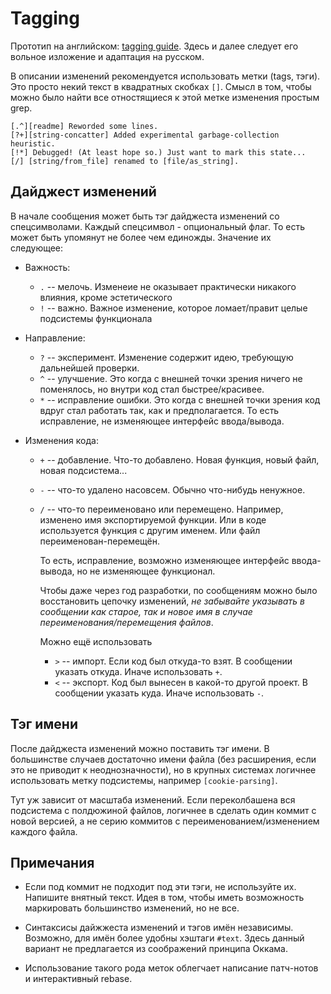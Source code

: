 # Tagging

Прототип на английском: [tagging guide][tagging]. Здесь и далее следует
его вольное изложение и адаптация на русском.

  [tagging]: https://github.com/martin-eden/tagging_guideline/blob/master/tagging_guide.MD

В описании изменений рекомендуется использовать метки (tags, тэги).
Это просто некий текст в квадратных скобках `[]`. Смысл в том, чтобы можно
было найти все отностящиеся к этой метке изменения простым grep.

    [.^][readme] Reworded some lines.
    [?+][string-concatter] Added experimental garbage-collection heuristic.
    [!*] Debugged! (At least hope so.) Just want to mark this state...
    [/] [string/from_file] renamed to [file/as_string].

## Дайджест изменений

В начале сообщения может быть тэг дайджеста изменений со спецсимволами.
Каждый спецсимвол - опциональный флаг. То есть может быть упомянут не
более чем единожды. Значение их следующее:

* Важность:
    * `.` -- мелочь. Изменеие не оказывает практически никакого влияния,
      кроме эстетического
    * `!` -- важно. Важное изменение, которое ломает/правит целые
      подсистемы функционала

* Направление:
    * `?` -- эксперимент. Изменение содержит идею, требующую дальнейшей
      проверки.
    * `^` -- улучшение. Это когда с внешней точки зрения ничего не поменялось,
      но внутри код стал быстрее/красивее.
    * `*` -- исправление ошибки. Это когда с внешней точки зрения код
      вдруг стал работать так, как и предполагается. То есть исправление,
      не изменяющее интерфейс ввода/вывода.

* Изменения кода:
    * `+` -- добавление. Что-то добавлено. Новая функция, новый файл,
      новая подсистема...
    * `-` -- что-то удалено насовсем. Обычно что-нибудь ненужное.
    * `/` -- что-то переименовано или перемещено. Например, изменено
      имя экспортируемой функции. Или в коде используется функция с
      другим именем. Или файл переименован-перемещён.

      То есть, исправление, возможно изменяющее интерфейс ввода-вывода,
      но не изменяющее функционал.

      Чтобы даже через год разработки, по сообщениям можно было
      восстановить цепочку изменений, *не забывайте указывать в
      сообщении как старое, так и новое имя в случае
      переименования/перемещения файлов*.

      Можно ещё использовать
        * `>` -- импорт. Если код был откуда-то взят. В сообщении
          указать откуда. Иначе использовать `+`.
        * `<` -- экспорт. Код был вынесен в какой-то другой проект.
          В сообщении указать куда. Иначе использовать `-`.

## Тэг имени

После дайджеста изменений можно поставить тэг имени. В большинстве
случаев достаточно имени файла (без расширения, если это не приводит
к неоднозначности), но в крупных системах логичнее использовать
метку подсистемы, например `[cookie-parsing]`.

Тут уж зависит от масштаба изменений. Если переколбашена вся подсистема
с полдюжиной файлов, логичнее в сделать один коммит с новой версией, а не
серию коммитов с переименованием/изменением каждого файла.

## Примечания

* Если под коммит не подходит под эти тэги, не используйте их. Напишите
внятный текст. Идея в том, чтобы иметь возможность маркировать
большинство изменений, но не все.

* Синтаксисы дайжжеста изменений и тэгов имён независимы. Возможно,
для имён более удобны хэштаги `#text`. Здесь данный вариант не
предлагается из соображений принципа Оккама.

* Использование такого рода меток облегчает написание патч-нотов и
интерактивный rebase.
